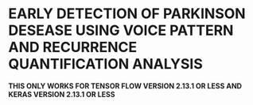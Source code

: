 # EARLY DETECTION OF PARKINSON DESEASE USING VOICE PATTERN AND RECURRENCE QUANTIFICATION ANALYSIS

**THIS ONLY WORKS FOR TENSOR FLOW VERSION 2.13.1 OR LESS AND KERAS VERSION 2.13.1 OR LESS**
